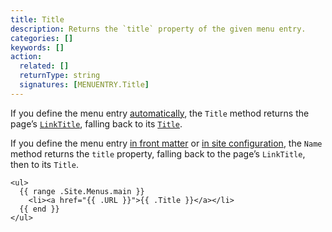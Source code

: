 ```yaml
---
title: Title
description: Returns the `title` property of the given menu entry.  
categories: []
keywords: []
action:
  related: []
  returnType: string
  signatures: [MENUENTRY.Title]
---
```


If you define the menu entry [automatically], the `Title` method returns the page’s [`LinkTitle`], falling back to its [`Title`].

If you define the menu entry [in front matter] or [in site configuration], the `Name` method returns the `title` property, falling back to the page’s `LinkTitle`, then to its `Title`.

[`LinkTitle`]: /methods/page/linktitle
[`Title`]: /methods/page/title
[automatically]: /content-management/menus/#define-automatically
[in front matter]: /content-management/menus/#define-in-front-matter
[in site configuration]: /content-management/menus/#define-in-site-configuration

```go-html-template
<ul>
  {{ range .Site.Menus.main }}
    <li><a href="{{ .URL }}">{{ .Title }}</a></li>
  {{ end }}
</ul>
```
